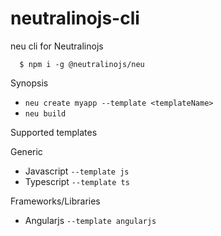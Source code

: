 # neutralinojs-cli
neu cli for Neutralinojs

```
  $ npm i -g @neutralinojs/neu
```

Synopsis

- `neu create myapp --template <templateName>`
- `neu build`

Supported templates

Generic

- Javascript `--template js`
- Typescript `--template ts`

Frameworks/Libraries

- Angularjs `--template angularjs`
